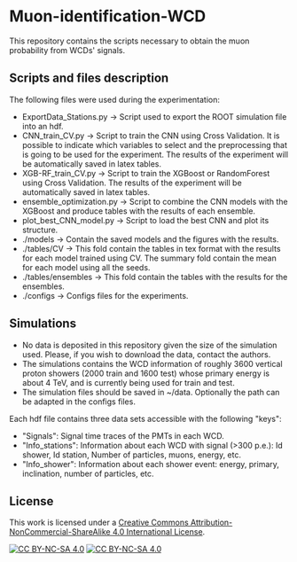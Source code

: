 # Muon-identification-WCD
This repository contains the scripts necessary to obtain the muon probability from WCDs' signals.

## Scripts and files description

The following files were used during the experimentation:
 - ExportData_Stations.py -> Script used to export the ROOT simulation file into an hdf. 
 - CNN_train_CV.py -> Script to train the CNN using Cross Validation. It is possible to indicate which variables to select and the preprocessing that is going to be used for the experiment. The results of the experiment will be automatically saved in latex tables.
 - XGB-RF_train_CV.py -> Script to train the XGBoost or RandomForest using Cross Validation. The results of the experiment will be automatically saved in latex tables.
 - ensemble_optimization.py -> Script to combine the CNN models with the XGBoost and produce tables with the results of each ensemble. 
 - plot_best_CNN_model.py -> Script to load the best CNN and plot its structure. 
 - ./models -> Contain the saved models and the figures with the results. 
 - ./tables/CV -> This fold contain the tables in tex format with the results for each model trained using CV. The summary fold contain the mean for each model using all the seeds.
 - ./tables/ensembles -> This fold contain the tables with the results for the ensembles.
 - ./configs -> Configs files for the experiments.

## Simulations
 - No data is deposited in this repository given the size of the simulation used. Please, if you wish to download the data, contact the authors.
 - The simulations contains the WCD information of roughly 3600 vertical proton showers (2000 train and 1600 test) whose primary energy is about 4 TeV, and is currently being used for train and test.
 - The simulation files should be saved in ~/data. Optionally the path can be adapted in the configs files.

Each hdf file contains three data sets accessible with the following "keys":
 - "Signals": Signal time traces of the PMTs in each WCD. 
 - "Info_stations": Information about each WCD with signal (>300 p.e.): Id shower, Id station, Number of particles, muons, energy, etc. 
 - "Info_shower": Information about each shower event: energy, primary, inclination, number of particles, etc. 


## License

This work is licensed under a
[Creative Commons Attribution-NonCommercial-ShareAlike 4.0 International License][cc-by-nc-sa].

[![CC BY-NC-SA 4.0][cc-by-nc-sa-image]][cc-by-nc-sa]
[![CC BY-NC-SA 4.0][cc-by-nc-sa-shield]][cc-by-nc-sa]

[cc-by-nc-sa]: https://creativecommons.org/licenses/by-nc-sa/4.0/
[cc-by-nc-sa-image]: https://licensebuttons.net/l/by-nc-sa/4.0/88x31.png
[cc-by-nc-sa-shield]: https://img.shields.io/badge/License-CC%20BY--NC--SA%204.0-lightgrey.svg
